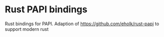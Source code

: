 # Rust PAPI bindings

Rust bindings for PAPI.
Adaption of https://github.com/eholk/rust-papi to support modern rust


[PAPI]: http://icl.cs.utk.edu/papi/
